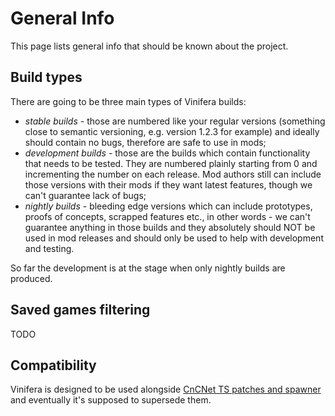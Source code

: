# General Info

This page lists general info that should be known about the project.

## Build types

There are going to be three main types of Vinifera builds:
- *stable builds* - those are numbered like your regular versions (something close to semantic versioning, e.g. version 1.2.3 for example) and ideally should contain no bugs, therefore are safe to use in mods;
- *development builds* - those are the builds which contain functionality that needs to be tested. They are numbered plainly starting from 0 and incrementing the number on each release. Mod authors still can include those versions with their mods if they want latest features, though we can't guarantee lack of bugs;
- *nightly builds* - bleeding edge versions which can include prototypes, proofs of concepts, scrapped features etc., in other words - we can't guarantee anything in those builds and they absolutely should NOT be used in mod releases and should only be used to help with development and testing.

So far the development is at the stage when only nightly builds are produced.

## Saved games filtering

TODO 

## Compatibility

Vinifera is designed to be used alongside [CnCNet TS patches and spawner](https://github.com/CnCNet/ts-patches) and eventually it's supposed to supersede them.
